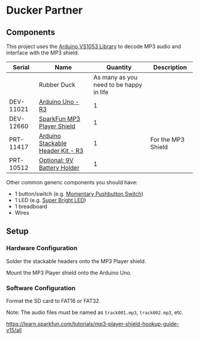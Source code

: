 # Ducker Partner

## Components

This project uses the [Arduino VS1053 Library](https://github.com/mpflaga/Arduino_Library-vs1053_for_SdFat) to decode MP3 audio and interface with the MP3 shield.

Serial | Name | Quantity | Description
--- | --- | --- | ---
| | Rubber Duck | As many as you need to be happy in life
DEV-11021 | [Arduino Uno - R3](https://www.sparkfun.com/search/results?term=arduino+uno) | 1
DEV-12660 | [SparkFun MP3 Player Shield](https://www.sparkfun.com/products/12660) | 1
PRT-11417 | [Arduino Stackable Header Kit - R3](https://www.sparkfun.com/products/11417) | 1 | For the MP3 Shield
PRT-10512 | [Optional: 9V Battery Holder](https://www.sparkfun.com/products/10512) | 1

Other common generic components you should have:
* 1 button/switch (e.g. [Momentary Pushbutton Switch](https://www.sparkfun.com/products/9190))
* 1 LED (e.g. [Super Bright LED](https://www.sparkfun.com/products/11118))
* 1 breadboard
* Wires

## Setup

### Hardware Configuration

Solder the stackable headers onto the MP3 Player shield.

Mount the MP3 Player shield onto the Arduino Uno.

### Software Configuration

Format the SD card to FAT16 or FAT32.

Note: The audio files must be named as `track001.mp3`, `track002.mp3`, etc.




https://learn.sparkfun.com/tutorials/mp3-player-shield-hookup-guide-v15/all
